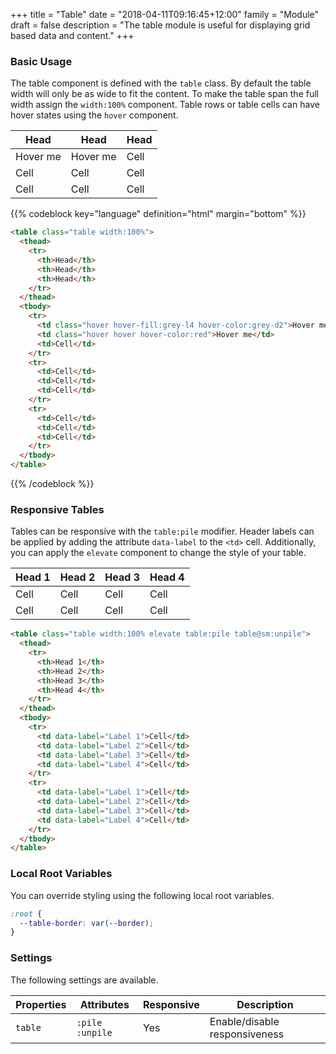 +++
title = "Table"
date = "2018-04-11T09:16:45+12:00"
family = "Module"
draft = false
description = "The table module is useful for displaying grid based data and content."
+++

### Basic Usage

The table component is defined with the `table` class. By default the table width will only be as wide to fit the content. To make the table span the full width assign the `width:100%` component. Table rows or table cells can have hover states using the `hover` component.

<table class="table width:100% margin-bottom:u2">
  <thead>
    <tr>
      <th>Head</th>
      <th>Head</th>
      <th>Head</th>
    </tr>
  </thead>
  <tbody>
    <tr>
      <td class="hover hover-fill:grey-l4 hover-color:grey-d2">Hover me</td>
      <td class="hover hover hover-color:red">Hover me</td>
      <td>Cell</td>
    </tr>
    <tr>
      <td>Cell</td>
      <td>Cell</td>
      <td>Cell</td>
    </tr>
    <tr>
      <td>Cell</td>
      <td>Cell</td>
      <td>Cell</td>
    </tr>
  </tbody>
</table>


{{% codeblock key="language" definition="html" margin="bottom" %}}
```html
<table class="table width:100%">
  <thead>
    <tr>
      <th>Head</th>
      <th>Head</th>
      <th>Head</th>
    </tr>
  </thead>
  <tbody>
    <tr>
      <td class="hover hover-fill:grey-l4 hover-color:grey-d2">Hover me</td>
      <td class="hover hover hover-color:red">Hover me</td>
      <td>Cell</td>
    </tr>
    <tr>
      <td>Cell</td>
      <td>Cell</td>
      <td>Cell</td>
    </tr>
    <tr>
      <td>Cell</td>
      <td>Cell</td>
      <td>Cell</td>
    </tr>
  </tbody>
</table>
```
{{% /codeblock %}}

### Responsive Tables

Tables can be responsive with the `table:pile` modifier. Header labels can be applied by adding the attribute `data-label` to the `<td>` cell. Additionally, you can apply the `elevate` component to change the style of your table.

<table class="table width:100% elevate table:pile table@sm:unpile margin-bottom:u2">
  <thead>
    <tr>
      <th>Head 1</th>
      <th>Head 2</th>
      <th>Head 3</th>
      <th>Head 4</th>
    </tr>
  </thead>
  <tbody>
    <tr>
      <td data-label="Label 1">Cell</td>
      <td data-label="Label 2">Cell</td>
      <td data-label="Label 3">Cell</td>
      <td data-label="Label 4">Cell</td>
    </tr>
    <tr>
      <td data-label="Label 1">Cell</td>
      <td data-label="Label 2">Cell</td>
      <td data-label="Label 3">Cell</td>
      <td data-label="Label 4">Cell</td>
    </tr>
  </tbody>
</table>

```html
<table class="table width:100% elevate table:pile table@sm:unpile">
  <thead>
    <tr>
      <th>Head 1</th>
      <th>Head 2</th>
      <th>Head 3</th>
      <th>Head 4</th>
    </tr>
  </thead>
  <tbody>
    <tr>
      <td data-label="Label 1">Cell</td>
      <td data-label="Label 2">Cell</td>
      <td data-label="Label 3">Cell</td>
      <td data-label="Label 4">Cell</td>
    </tr>
    <tr>
      <td data-label="Label 1">Cell</td>
      <td data-label="Label 2">Cell</td>
      <td data-label="Label 3">Cell</td>
      <td data-label="Label 4">Cell</td>
    </tr>
  </tbody>
</table>
```

### Local Root Variables

You can override styling using the following local root variables.

```css
:root {
  --table-border: var(--border);
}
```

### Settings

The following settings are available.

<table class="table width:100%">
  <thead>
    <tr>
      <th>
        Properties
      </th>
      <th>
        Attributes
      </th>
      <th>
        Responsive
      </th>
      <th>
        Description
      </th>
    </tr>
  </thead>
  <tr>
    <td data-label="Properties">
      <code>table</code>
    </td>
    <td data-label="Attributes">
      <code>:pile</code> <code>:unpile</code>
    </td>
    <td data-label="Responsive">
      Yes
    </td>
    <td class="row:reverse">
      Enable/disable responsiveness
    </td>
  </tr>
</table>
